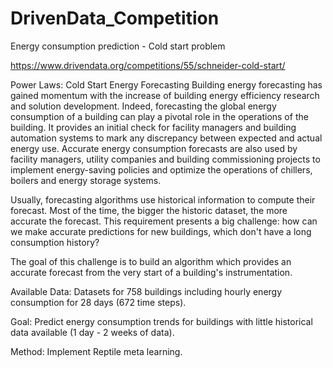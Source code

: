 # DrivenData_Competition
Energy consumption prediction - Cold start problem

https://www.drivendata.org/competitions/55/schneider-cold-start/

Power Laws: Cold Start Energy Forecasting
Building energy forecasting has gained momentum with the increase of building energy efficiency research and solution development. Indeed, forecasting the global energy consumption of a building can play a pivotal role in the operations of the building. It provides an initial check for facility managers and building automation systems to mark any discrepancy between expected and actual energy use. Accurate energy consumption forecasts are also used by facility managers, utility companies and building commissioning projects to implement energy-saving policies and optimize the operations of chillers, boilers and energy storage systems.

Usually, forecasting algorithms use historical information to compute their forecast. Most of the time, the bigger the historic dataset, the more accurate the forecast. This requirement presents a big challenge: how can we make accurate predictions for new buildings, which don't have a long consumption history?

The goal of this challenge is to build an algorithm which provides an accurate forecast from the very start of a building's instrumentation.

Available Data:
Datasets for 758 buildings including hourly energy consumption for 28 days (672 time steps).

Goal:
Predict energy consumption trends for buildings with little historical data available (1 day - 2 weeks of data).

Method:
Implement Reptile meta learning.
